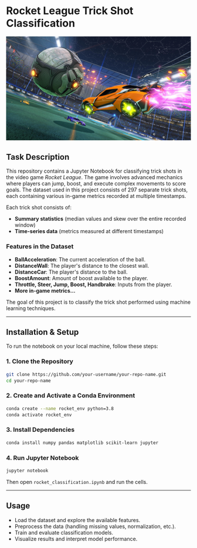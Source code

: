 # Rocket League Trick Shot Classification
![](rocket-league.jpg)

## Task Description

This repository contains a Jupyter Notebook for classifying trick shots in the video game *Rocket League*. The game involves advanced mechanics where players can jump, boost, and execute complex movements to score goals. The dataset used in this project consists of 297 separate trick shots, each containing various in-game metrics recorded at multiple timestamps. 

Each trick shot consists of:
- **Summary statistics** (median values and skew over the entire recorded window)
- **Time-series data** (metrics measured at different timestamps)

### Features in the Dataset
- **BallAcceleration**: The current acceleration of the ball.
- **DistanceWall**: The player's distance to the closest wall.
- **DistanceCar**: The player's distance to the ball.
- **BoostAmount**: Amount of boost available to the player.
- **Throttle, Steer, Jump, Boost, Handbrake**: Inputs from the player.
- **More in-game metrics...**

The goal of this project is to classify the trick shot performed using machine learning techniques.

---

## Installation & Setup

To run the notebook on your local machine, follow these steps:

### 1. Clone the Repository
```bash
git clone https://github.com/your-username/your-repo-name.git
cd your-repo-name
```

### 2. Create and Activate a Conda Environment
```bash
conda create --name rocket_env python=3.8
conda activate rocket_env
```

### 3. Install Dependencies
```bash
conda install numpy pandas matplotlib scikit-learn jupyter
```

### 4. Run Jupyter Notebook
```bash
jupyter notebook
```
Then open `rocket_classification.ipynb` and run the cells.

---

## Usage

- Load the dataset and explore the available features.
- Preprocess the data (handling missing values, normalization, etc.).
- Train and evaluate classification models.
- Visualize results and interpret model performance.
